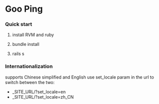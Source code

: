 Goo Ping
========================

### Quick start

1. install RVM and ruby

2. bundle install

3. rails s


### Internationalization

supports Chinese simplified and English
use set_locale param in the url to switch between the two:
* _SITE_URL/?set_locale=en
* _SITE_URL/?set_locale=zh_CN

